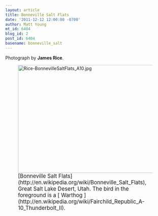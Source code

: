 ```yaml
---
layout: article
title: Bonneville Salt Flats
date: '2011-12-12 12:00:00 -0700'
author: Matt Young
mt_id: 6404
blog_id: 2
post_id: 6404
basename: bonneville_salt
---
```

Photograph by **James Rice**.


<figure>
<img src="/PT/uploads/2011/Rice-BonnevilleSaltFlats_A10.jpg" alt="Rice-BonnevilleSaltFlats_A10.jpg" width="600" height="338" />
<figcaption markdown="span">
<big>[Bonneville Salt Flats](http://en.wikipedia.org/wiki/Bonneville_Salt_Flats), Great Salt Lake Desert, Utah. The bird in the foreground is a [ Warthog ](http://en.wikipedia.org/wiki/Fairchild_Republic_A-10_Thunderbolt_II).</big>

</figcaption>
</figure>
